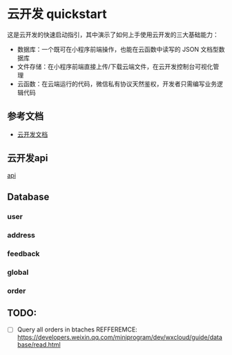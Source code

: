 # 云开发 quickstart

这是云开发的快速启动指引，其中演示了如何上手使用云开发的三大基础能力：

- 数据库：一个既可在小程序前端操作，也能在云函数中读写的 JSON 文档型数据库
- 文件存储：在小程序前端直接上传/下载云端文件，在云开发控制台可视化管理
- 云函数：在云端运行的代码，微信私有协议天然鉴权，开发者只需编写业务逻辑代码

## 参考文档

- [云开发文档](https://developers.weixin.qq.com/miniprogram/dev/wxcloud/basis/getting-started.html)


## 云开发api
[api](https://app.gitbook.com/@jimschenchen/s/jimschenchen/~/drafts/-MbLv83drRacYLmrB-FV/projects/ji-mang-hui-shou)

## Database 
### user
### address
### feedback
### global
### order


## TODO: 
 - [ ] Query all orders in btaches REFFEREMCE: https://developers.weixin.qq.com/miniprogram/dev/wxcloud/guide/database/read.html